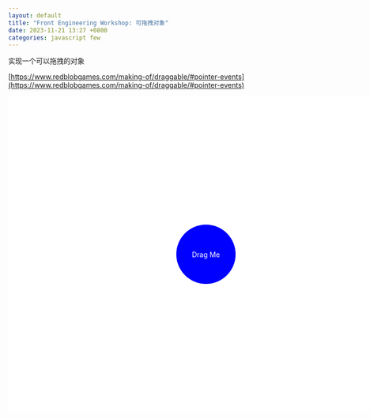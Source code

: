 ```yaml
---
layout: default
title: "Front Engineering Workshop: 可拖拽对象"
date: 2023-11-21 13:27 +0800
categories: javascript few
---
```


实现一个可以拖拽的对象

[https://www.redblobgames.com/making-of/draggable/#pointer-events](https://www.redblobgames.com/making-of/draggable/#pointer-events)

<div style="width: 800px; height: 640px; display: flex; align-items: center; justify-content: center; background-color: white;">
<div id='circle' style="border-radius: 50%; width: 120px; height: 120px; background-color: blue; display: flex; align-items: center; justify-content: center; color: white;">Drag Me</div>
</div>

<script type="text/javascript" defer="defer">
function makeDraggable(state, el) {
  function start(event) {
    console.log(event)
    if (event.button !== 0) return; // left button only
    let {x, y} = state.eventToCoordinates(event);
    state.dragging = {dx: state.pos.x - x, dy: state.pos.y - y};
    el.setPointerCapture(event.pointerId);
    el.style.userSelect = 'none'; // if there's text
    el.textContent = 'Dragging Me';
  }

  function end(event) {
    state.dragging = null;
    el.style.userSelect = ''; // if there's text
    el.textContent = 'Drag Me';
  }

  function move(event) {
    if (!state.dragging) return;
    let {x, y} = state.eventToCoordinates(event);
    state.pos = {x: x + state.dragging.dx, y: y + state.dragging.dy};
  }
      
  el.addEventListener('pointerdown', start);
  el.addEventListener('pointerup', end);
  el.addEventListener('pointercancel', end);
  el.addEventListener('pointermove', move)
  el.addEventListener('touchstart', (e) => e.preventDefault());
  el.addEventListener('dragstart', (e) => e.preventDefault());
}

function clamp(x, lo, hi) { return x < lo ? lo : x > hi ? hi : x; }

let el = document.getElementById("circle");
let dragging;
let pos;
let state = {
  get dragging() { return dragging },
  set dragging(d) { dragging = d; el.style.cursor = d ? "grabbing" : "grab"; },
  get pos() { return pos },
  set pos(p) { 
    pos = {x: clamp(p.x, -400+60, +400-60), y: clamp(p.y, -320+60, +320-60)}; 
    el.style.transform = `translate(${pos.x}px,${pos.y}px)`
  },
	eventToCoordinates(event) { return {x: event.clientX, y: event.clientY}; },
}
state.pos = {x: 0, y: 0};
state.dragging = false;
makeDraggable(state, el);
</script>
